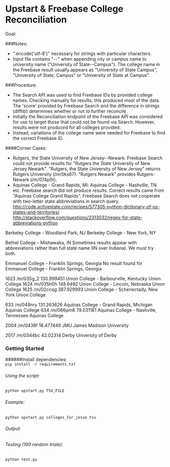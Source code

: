 Upstart & Freebase College Reconciliation
=========================================

Goal:

###Notes:
* ".encode('utf-8')" necessary for strings with particular characters.
* Input file contains "--" when appending city or campus name to university name ("University of State--Campus"). The college name in the Freebase result usually appears as "University of State Campus", "University of State, Campus" or "University of State at Campus".

###Procedure:
* The Search API was used to find Freebase IDs by provided college names. Checking manually for results, this produced most of the data. The 'score' provided by Freebase Search and the difference in strings (difflib) determines whether or not to further reconcile
* Initially the Reconciliation endpoint of the Freebase API was considered for use to target those that could not be found via Search. However, results were not produced for all colleges provided.
* Instead, variations of the college name were needed for Freebase to find the correct Freebase ID.

####Corner Cases:
* Rutgers, the State University of New Jersey--Newark:
Freebase Search could not provide results for "Rutgers the State University of New Jersey Newark". "Rutgers, the State University of New Jersey" returns Rutgers University (/m/0ks67). "Rutgers Newark" provides Rutgers-Newark (/m/074p0t).
* Aquinas College - Grand Rapids, MI:
Aquinas College - Nashville, TN
etc.
Freebase search did not produce results. Correct results came from "Aquinas College Grand Rapids". Freebase Search does not cooperate with two-letter state abbreviations in search query.
http://code.activestate.com/recipes/577305-python-dictionary-of-us-states-and-territories/
http://stackoverflow.com/questions/2313032/regex-for-state-abbreviations-python

Berkeley College - Woodland Park, NJ
Berkeley College - New York, NY 

Bethel College - Mishawaka, IN
Sometimes results appear with abbreviations rather than full state name (IN over Indiana). We must try both.

Emmanuel College - Franklin Springs, Georgia  No result found for Emmanuel College - Franklin Springs, Georgia

1623  /m/035g_2 130.999451  Union College - Barbourville, Kentucky  Union College
1624  /m/035h0h 148.6492  Union College - Lincoln, Nebraska Union College
1625  /m/02ccqg 387.929993  Union College - Schenectady, New York Union College

633 /m/048nry 131.263626  Aquinas College - Grand Rapids, Michigan  Aquinas College
634 /m/066pm6 79.031181 Aquinas College - Nashville, Tennessee  Aquinas College

2004  /m/0438f  18.477449 JMU James Madison University

2017  /m/0344bc 42.02314  Derby University of Derby


### Getting Started
######Install dependencies:  
`pip install -r requirements.txt`

###### Using the script:  
`python upstart.py TSV_FILE`

###### Example:  
`python upstart.py colleges_for_jesse.tsv`

###### Output:  


###### Testing (100 random trials):  
`python test.py`